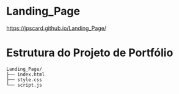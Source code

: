 # Landing_Page 

https://jpscard.github.io/Landing_Page/

# Estrutura do Projeto de Portfólio

```plaintext
Landing_Page/
├── index.html
├── style.css
└── script.js
